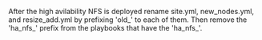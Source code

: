 After the high avilability NFS is deployed rename site.yml, new_nodes.yml, and resize_add.yml by prefixing 'old_' to each of them. 
Then remove the 'ha_nfs_' prefix from the playbooks that have the 'ha_nfs_'.